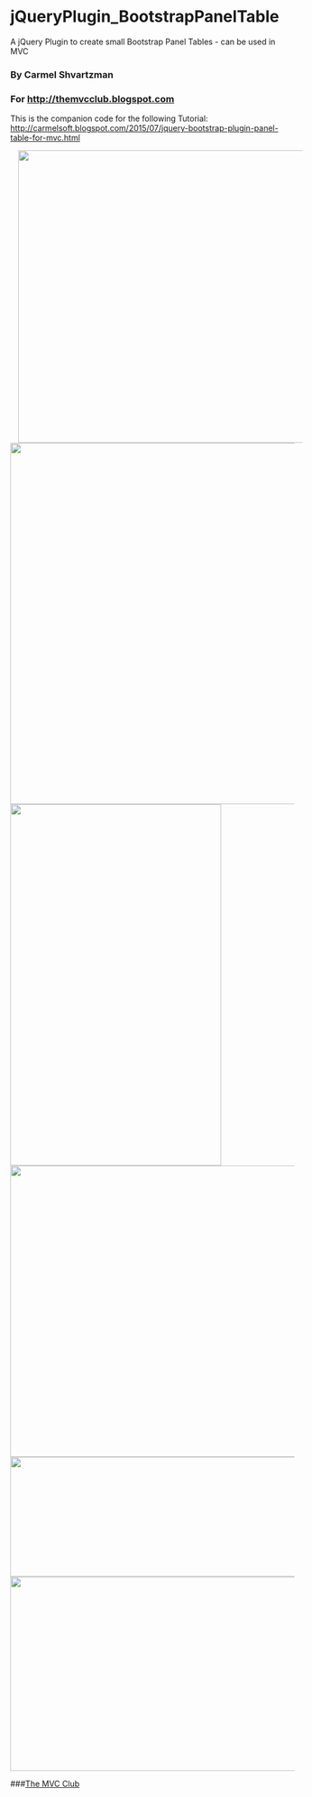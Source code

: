 # jQueryPlugin_BootstrapPanelTable
  A jQuery Plugin to create small Bootstrap Panel Tables - can be used in MVC

### By Carmel Shvartzman
### For http://themvcclub.blogspot.com
This is the companion code for the following Tutorial:
http://carmelsoft.blogspot.com/2015/07/jquery-bootstrap-plugin-panel-table-for-mvc.html

<a href="http://carmelsoft.blogspot.com/2015/07/jquery-bootstrap-plugin-panel-table-for-mvc.html" imageanchor="1" target="_self" style="margin-left: 1em; margin-right: 1em;">


<img border="0" height="518" src="http://4.bp.blogspot.com/-84Bo44dVLHI/VYv7-rw3GZI/AAAAAAAALTY/tJz4A-uSF1Y/s640/3.bmp" width="640" />

<img border="0" height="640" src="http://2.bp.blogspot.com/-9oVkakgtpoU/VYv7-qwPrJI/AAAAAAAALTM/AY24yAb2_ms/s640/1.bmp" width="594" />


<img border="0" height="640" src="http://2.bp.blogspot.com/-Rp3Tt8ugxVk/VYv7_1SRJBI/AAAAAAAALTc/Y5XE8kku7zg/s640/4.bmp" width="374" />


<img border="0" height="516" src="http://2.bp.blogspot.com/-sbfvXdODEZw/VYv7-7eN1FI/AAAAAAAALTQ/81g8N3wa8mM/s640/2.bmp" width="640" />



<img border="0" height="212" src="http://4.bp.blogspot.com/-u4GRJv0yu_M/VYv8lqYQcgI/AAAAAAAALTk/qi60AUayL3E/s640/5.bmp" width="640" />



<img border="0" height="344" src="http://3.bp.blogspot.com/-FMniL3ivydM/VYv8mesKx6I/AAAAAAAALTs/YDoOvEAXpH0/s640/6.bmp" width="640" />







</a>

###<a href="http://themvcclub.blogspot.com/"   target="_new"  >The MVC Club</a>
